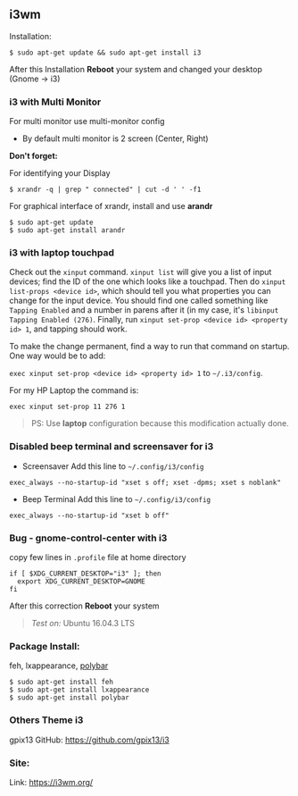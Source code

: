 ## i3wm 
Installation:
```shell
$ sudo apt-get update && sudo apt-get install i3
```
After this Installation **Reboot** your system and changed your desktop (Gnome -> i3)

### i3 with Multi Monitor
For multi monitor use multi-monitor config
* By default multi monitor is 2 screen (Center, Right)

**Don't forget:**

For identifying your Display
```shell
$ xrandr -q | grep " connected" | cut -d ' ' -f1
```
For graphical interface of xrandr, install and use **arandr**
```
$ sudo apt-get update
$ sudo apt-get install arandr
```

### i3 with laptop touchpad
Check out the `xinput` command. `xinput list` will give you a list of input devices; find the ID of the one which looks like a touchpad. Then do `xinput list-props <device id>`, which should tell you what properties you can change for the input device. You should find one called something like `Tapping Enabled` and a number in parens after it (in my case, it's `libinput Tapping Enabled (276)`. Finally, run `xinput set-prop <device id> <property id> 1`, and tapping should work.

To make the change permanent, find a way to run that command on startup. One way would be to add:

`exec xinput set-prop <device id> <property id> 1` to `~/.i3/config`.

For my HP Laptop the command is:

`exec xinput set-prop 11 276 1`

> PS: Use **laptop** configuration because this modification actually done.

### Disabled beep terminal and screensaver for i3
* Screensaver
Add this line to `~/.config/i3/config`

`exec_always --no-startup-id "xset s off; xset -dpms; xset s noblank"`

* Beep Terminal
Add this line to `~/.config/i3/config`

`exec_always --no-startup-id "xset b off"`

### Bug - gnome-control-center with i3
copy few lines in `.profile` file at home directory
```
if [ $XDG_CURRENT_DESKTOP="i3" ]; then
  export XDG_CURRENT_DESKTOP=GNOME
fi
```
After this correction **Reboot** your system
> *Test on:* Ubuntu 16.04.3 LTS

### Package Install:
feh, lxappearance, [polybar](https://www.ubuntuupdates.org/package/getdeb_apps/xenial/apps/getdeb/polybar)
```shell
$ sudo apt-get install feh
$ sudo apt-get install lxappearance
$ sudo apt-get install polybar
```

### Others Theme i3
gpix13 GitHub: https://github.com/gpix13/i3

### Site:
Link: https://i3wm.org/
